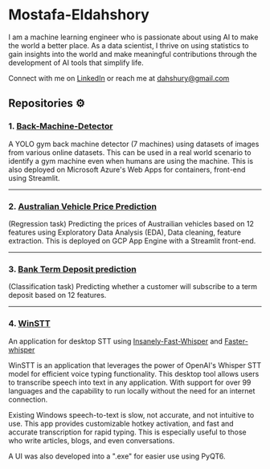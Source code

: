 # Mostafa-Eldahshory

I am a machine learning engineer who is passionate about using AI to make the world a better place. As a data scientist, I thrive on using statistics to gain insights into the world and make meaningful contributions through the development of AI tools that simplify life.

Connect with me on [LinkedIn](https://www.linkedin.com/in/dahshory/) or reach me at <dahshury@gmail.com> 

## Repositories ⚙️

### 1.  [Back-Machine-Detector](https://github.com/dahshury/Back-Machine-Detector)

A YOLO gym back machine detector (7 machines) using datasets of images from various online datasets. This can be used in a real world scenario to identify a gym machine even when humans are using the machine. This is also deployed on Microsoft Azure's Web Apps for containers, front-end using Streamlit.

---

### 2. [Australian Vehicle Price Prediction](https://github.com/dahshury/Australian-Vehicle-Price-Prediction)

(Regression task) Predicting the prices of Austrailian vehicles based on 12 features using Exploratory Data Analysis (EDA), Data cleaning, feature extraction. This is deployed on GCP App Engine with a Streamlit front-end.

---

### 3. [Bank Term Deposit prediction](https://github.com/dahshury/Bank-term-deposit-prediction)

(Classification task) Predicting whether a customer will subscribe to a term deposit based on 12 features.

---

### 4. [WinSTT](https://github.com/dahshury/WinSTT)

An application for desktop STT using [Insanely-Fast-Whisper](https://github.com/Vaibhavs10/insanely-fast-whisper) and [Faster-whisper](https://github.com/SYSTRAN/faster-whisper)

WinSTT is an application that leverages the power of OpenAI's Whisper STT model for efficient  voice typing functionality. This desktop tool allows users to transcribe speech into text in any application. With support for over 99 languages and the capability to run locally without the need for an internet connection.

Existing Windows speech-to-text is slow, not accurate, and not intuitive to use. This app provides customizable hotkey activation, and fast and accurate transcription for rapid typing. This is especially useful to those who write articles, blogs, and even conversations.

A UI was also developed into a ".exe" for easier use using PyQT6.
